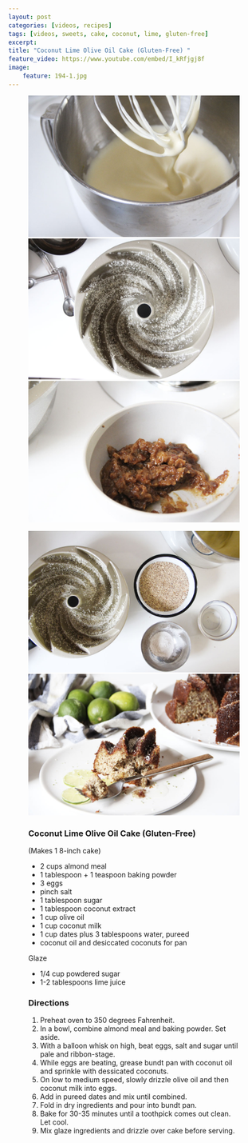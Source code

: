 ```yaml
---
layout: post
categories: [videos, recipes]
tags: [videos, sweets, cake, coconut, lime, gluten-free]
excerpt: 
title: "Coconut Lime Olive Oil Cake (Gluten-Free) "
feature_video: https://www.youtube.com/embed/I_kRfjgj8f
image:
    feature: 194-1.jpg
---
```



<figure class="third">
    <img src="/images/194-3.jpg">
    <img src="/images/194-4.jpg">
    <img src="/images/194-5.jpg">
</figure>

<figure class="half">
    <img src="/images/194-6.jpg">
    <img src="/images/194-7.jpg">
</figure>

<figure class="ingredients" markdown="1">

### Coconut Lime Olive Oil Cake (Gluten-Free) 

(Makes 1 8-inch cake)

- 2 cups almond meal
- 1 tablespoon + 1 teaspoon baking powder
- 3 eggs
- pinch salt
- 1 tablespoon sugar
- 1 tablespoon coconut extract
- 1 cup olive oil
- 1 cup coconut milk
- 1 cup dates plus 3 tablespoons water, pureed
- coconut oil and desiccated coconuts for pan

Glaze

- 1/4 cup powdered sugar
- 1-2 tablespoons lime juice

</figure>
<figure class="directions" markdown="1">

### Directions

1. Preheat oven to 350 degrees Fahrenheit.
2. In a bowl, combine almond meal and baking powder.  Set aside.  
2. With a balloon whisk on high, beat eggs, salt and sugar until pale and ribbon-stage.
3. While eggs are beating, grease bundt pan with coconut oil and sprinkle with dessicated coconuts.
4. On low to medium speed, slowly drizzle olive oil and then coconut milk into eggs.
5. Add in pureed dates and mix until combined.
6. Fold in dry ingredients and pour into bundt pan.
7. Bake for 30-35 minutes until a toothpick comes out clean.  Let cool.
8. Mix glaze ingredients and drizzle over cake before serving.

</figure>

